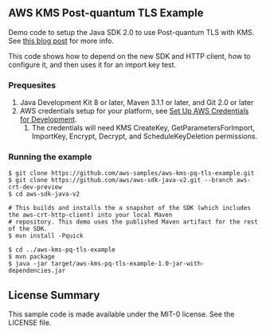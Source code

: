 ## AWS KMS Post-quantum TLS Example

Demo code to setup the Java SDK 2.0 to use Post-quantum TLS with KMS. See [this blog post](https://aws.amazon.com/blogs/security/using-post-quantum-tls-with-kms/) for more info.

This code shows how to depend on the new SDK and HTTP client, how to configure it, and then uses it for an import key test.

### Prequesites
1. Java Development Kit 8 or later, Maven 3.1.1 or later, and Git 2.0 or later
1. AWS credentials setup for your platform, see [Set Up AWS Credentials for Development](https://docs.aws.amazon.com/sdk-for-java/v2/developer-guide/setup-credentials.html).
    1. The credentials will need KMS CreateKey, GetParametersForImport, ImportKey, Encrypt, Decrypt, and ScheduleKeyDeletion permissions.
### Running the example
```$bash
$ git clone https://github.com/aws-samples/aws-kms-pq-tls-example.git
$ git clone https://github.com/aws/aws-sdk-java-v2.git --branch aws-crt-dev-preview
$ cd aws-sdk-java-v2

# This builds and installs the a snapshot of the SDK (which includes the aws-crt-http-client) into your local Maven
# repository. This demo uses the published Maven artifact for the rest of the SDK.
$ mvn install -Pquick

$ cd ../aws-kms-pq-tls-example
$ mvn package
$ java -jar target/aws-kms-pq-tls-example-1.0-jar-with-dependencies.jar
```
## License Summary

This sample code is made available under the MIT-0 license. See the LICENSE file.
